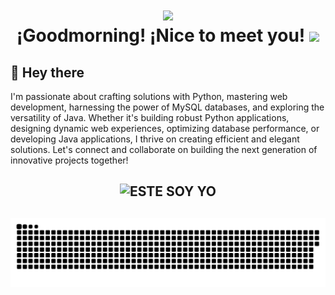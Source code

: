 <h1 align="center">

  [![](https://visitcount.itsvg.in/api?id=KevinJGV&icon=5&color=8)](https://visitcount.itsvg.in)
  <br>
  ¡Goodmorning! ¡Nice to meet you!
  <img decoding="async" src="https://media.giphy.com/media/hvRJCLFzcasrR4ia7z/giphy.gif" width="30px"/>
</h1>

## 💫 Hey there
I'm passionate about crafting solutions with Python, mastering web development, harnessing the power of MySQL databases, and exploring the versatility of Java. Whether it's building robust Python applications, designing dynamic web experiences, optimizing database performance, or developing Java applications, I thrive on creating efficient and elegant solutions. Let's connect and collaborate on building the next generation of innovative projects together!<br>

<h2 align="center">
 <image src="https://static.wikia.nocookie.net/ffacc27c-ccef-43b1-90aa-4d278620d8b9" alt="ESTE SOY YO">
</h2>

<h2 align="center">
 <img width="1000" src="asssets/snake-contributions.svg" alt="snake"/>
</h2>
